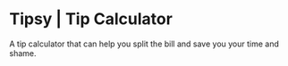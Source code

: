 # Tipsy | Tip Calculator

 A tip calculator that can help you split the bill and save you your time and shame.
